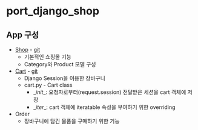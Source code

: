 # port_django_shop

## App 구성

- [Shop](https://github.com/navill/port_django_shop/tree/master/django_shop/shop) - [git](https://github.com/navill/port_django_shop/tree/master/django_shop/shop)
  - 기본적인 쇼핑몰 기능
  - Category와 Product 모델 구성
- [Cart](https://github.com/navill/port_django_shop/tree/master/django_shop/cart) - [git](https://github.com/navill/port_django_shop/tree/master/django_shop/cart)
  - Django Session을 이용한 장바구니
  - cart.py - Cart class
    - \__init__: 요청자로부터(request.session) 전달받은 세션을 cart 객체에 저장
    - \__iter__: cart 객체에 iteratable 속성을 부여하기 위한 overriding
- Order
  - 장바구니에 담긴 물품을 구매하기 위한 기능

